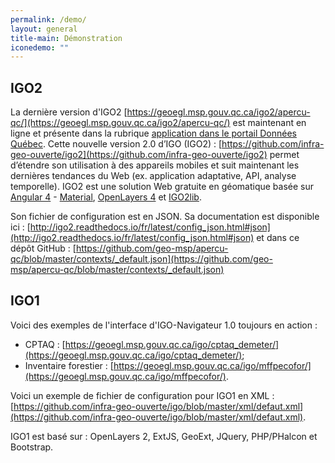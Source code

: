 ```yaml
---
permalink: /demo/
layout: general
title-main: Démonstration
iconedemo: ""
---
```


## IGO2

La dernière version d'IGO2 [https://geoegl.msp.gouv.qc.ca/igo2/apercu-qc/](https://geoegl.msp.gouv.qc.ca/igo2/apercu-qc/) est maintenant en ligne et présente dans la rubrique [application dans le portail Données Québec](https://www.donneesquebec.ca/fr/applications/). Cette nouvelle version 2.0 d’IGO (IGO2) : [https://github.com/infra-geo-ouverte/igo2](https://github.com/infra-geo-ouverte/igo2) permet d’étendre son utilisation à des appareils mobiles et suit maintenant les dernières tendances du Web (ex. application adaptative, API, analyse temporelle). IGO2 est une solution Web gratuite en géomatique basée sur [Angular 4](https://github.com/angular/angular) - [Material](https://github.com/angular/material2), [OpenLayers 4](https://github.com/openlayers/openlayers) et [IGO2lib](https://github.com/infra-geo-ouverte/igo2-lib).

Son fichier de configuration est en JSON. Sa documentation est disponible ici : [http://igo2.readthedocs.io/fr/latest/config_json.html#json](http://igo2.readthedocs.io/fr/latest/config_json.html#json) et dans ce dépôt GitHub : [https://github.com/geo-msp/apercu-qc/blob/master/contexts/_default.json](https://github.com/geo-msp/apercu-qc/blob/master/contexts/_default.json) 

## IGO1

Voici des exemples de l'interface d'IGO-Navigateur 1.0 toujours en action :
- CPTAQ : [https://geoegl.msp.gouv.qc.ca/igo/cptaq_demeter/](https://geoegl.msp.gouv.qc.ca/igo/cptaq_demeter/);
- Inventaire forestier : [https://geoegl.msp.gouv.qc.ca/igo/mffpecofor/](https://geoegl.msp.gouv.qc.ca/igo/mffpecofor/).

Voici un exemple de fichier de configuration pour IGO1 en XML : [https://github.com/infra-geo-ouverte/igo/blob/master/xml/defaut.xml](https://github.com/infra-geo-ouverte/igo/blob/master/xml/defaut.xml). 

IGO1 est basé sur : OpenLayers 2, ExtJS, GeoExt, JQuery, PHP/PHalcon et Bootstrap.
